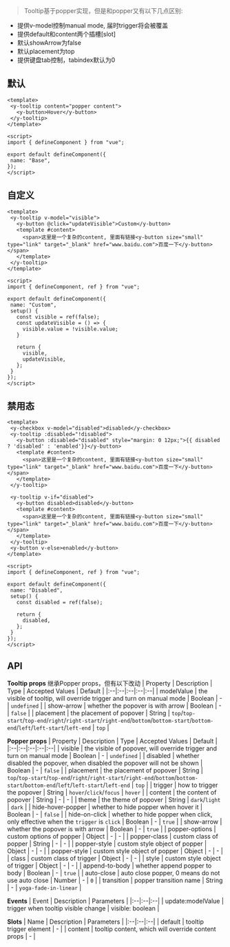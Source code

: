 > Tooltip基于popper实现，但是和popper又有以下几点区别:
- 提供v-model控制manual mode, 届时trigger将会被覆盖
- 提供default和content两个插槽[slot]
- 默认showArrow为false
- 默认placement为top
- 提供键盘tab控制，tabindex默认为0


## 默认

<code-wrapper>
<div class="code-source"><TooltipBase /></div>

 ```vue
<template>
  <y-tooltip content="popper content">
    <y-button>Hover</y-button>
  </y-tooltip>
</template>

<script>
import { defineComponent } from "vue";

export default defineComponent({
  name: "Base",
});
</script>

```

</code-wrapper>



## 自定义

<code-wrapper>
<div class="code-source"><TooltipCustom /></div>

 ```vue
<template>
  <y-tooltip v-model="visible">
    <y-button @click="updateVisible">Custom</y-button>
    <template #content>
      <span>这里是一个复杂的content, 里面有链接<y-button size="small" type="link" target="_blank" href="www.baidu.com">百度一下</y-button></span>
    </template>
  </y-tooltip>
</template>

<script>
import { defineComponent, ref } from "vue";

export default defineComponent({
  name: "Custom",
  setup() {
    const visible = ref(false);
    const updateVisible = () => {
      visible.value = !visible.value;
    }

    return {
      visible,
      updateVisible,
    };
  }
});
</script>

```

</code-wrapper>



## 禁用态

<code-wrapper>
<div class="code-source"><TooltipDisabled /></div>

 ```vue
<template>
  <y-checkbox v-model="disabled">disabled</y-checkbox>
  <y-tooltip :disabled="!disabled">
    <y-button :disabled="disabled" style="margin: 0 12px;">{{ disabled ? 'disabled' : 'enabled'}}</y-button>
    <template #content>
      <span>这里是一个复杂的content, 里面有链接<y-button size="small" type="link" target="_blank" href="www.baidu.com">百度一下</y-button></span>
    </template>
  </y-tooltip>

  <y-tooltip v-if="disabled">
    <y-button disabled>disabled</y-button>
    <template #content>
      <span>这里是一个复杂的content, 里面有链接<y-button size="small" type="link" target="_blank" href="www.baidu.com">百度一下</y-button></span>
    </template>
  </y-tooltip>
  <y-button v-else>enabled</y-button>
</template>

<script>
import { defineComponent, ref } from "vue";

export default defineComponent({
  name: "Disabled",
  setup() {
    const disabled = ref(false);

    return {
      disabled,
    };
  }
});
</script>

```

</code-wrapper>




<script>
import TooltipBase from '../../src/components/tooltip/demo/base.vue';
import TooltipCustom from '../../src/components/tooltip/demo/custom.vue';
import TooltipDisabled from '../../src/components/tooltip/demo/disabled.vue';
export default {
	components: {
		TooltipBase,
		TooltipCustom,
		TooltipDisabled
	}
}
</script>

## API

**Tooltip props**
继承Popper props，但有以下改动
| Property | Description | Type | Accepted Values | Default |
|:--|:--|:--|:--|:--|
| modelValue | the visible of tooltip, will override trigger and turn on manual mode | Boolean | - | `undefined` |
| show-arrow | whether the popover is with arrow | Boolean | - | `false` |
| placement | the placement of popover | String | `top`/`top-start`/`top-end`/`right`/`right-start`/`right-end`/`bottom`/`bottom-start`/`bottom-end`/`left`/`left-start`/`left-end` | `top` |

**Popper props**
| Property | Description | Type | Accepted Values | Default |
|:--|:--|:--|:--|:--|
| visible | the visible of popover, will override trigger and turn on manual mode | Boolean | - | `undefined` |
| disabled | whether disabled the popover, when disabled the popover will not be shown | Boolean | - | `false` |
| placement | the placement of popover | String | `top`/`top-start`/`top-end`/`right`/`right-start`/`right-end`/`bottom`/`bottom-start`/`bottom-end`/`left`/`left-start`/`left-end` | `top` |
| trigger | how to trigger the popover | String | `hover`/`click`/`focus` | `hover` |
| content | the content of popover | String | - | - |
| theme | the theme of popover | String | `dark`/`light` | `dark` |
| hide-hover-popper | whether to hide popper when hover it | Boolean | - | `false` |
| hide-on-click | whether to hide popper when click, only effective when the `trigger` is `click` | Boolean | - | `true` |
| show-arrow | whether the popover is with arrow | Boolean | - | `true` |
| popper-options | custom options of popper | Object | - | - |
| popper-class | custom class of popper | String | - | - |
| popper-style | custom style object of popper | Object | - | - |
| popper-style | custom style object of popper | Object | - | - |
| class | custom class of trigger | Object | - | - |
| style | custom style object of trigger | Object | - | - |
| append-to-body | whether append popper to body | Boolean | - | `true` |
| auto-close | auto close popper, 0 means do not use auto close | Number | - | `0` |
| transition | popper transition name | String | - | `yoga-fade-in-linear` |

**Events**
| Event | Description | Parameters |
|:--|:--|:--|
| update:modelValue | trigger when tooltip visible change | visible: boolean |

**Slots**
| Name | Description | Parameters |
|:--|:--|:--|
| default | tooltip trigger element | - |
| content | tooltip content, which will override content props | - |
